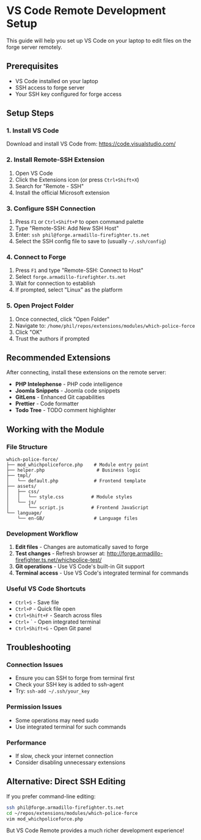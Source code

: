 # VS Code Remote Development Setup

This guide will help you set up VS Code on your laptop to edit files on the forge server remotely.

## Prerequisites

- VS Code installed on your laptop
- SSH access to forge server
- Your SSH key configured for forge access

## Setup Steps

### 1. Install VS Code

Download and install VS Code from: https://code.visualstudio.com/

### 2. Install Remote-SSH Extension

1. Open VS Code
2. Click the Extensions icon (or press `Ctrl+Shift+X`)
3. Search for "Remote - SSH"
4. Install the official Microsoft extension

### 3. Configure SSH Connection

1. Press `F1` or `Ctrl+Shift+P` to open command palette
2. Type "Remote-SSH: Add New SSH Host"
3. Enter: `ssh phil@forge.armadillo-firefighter.ts.net`
4. Select the SSH config file to save to (usually `~/.ssh/config`)

### 4. Connect to Forge

1. Press `F1` and type "Remote-SSH: Connect to Host"
2. Select `forge.armadillo-firefighter.ts.net`
3. Wait for connection to establish
4. If prompted, select "Linux" as the platform

### 5. Open Project Folder

1. Once connected, click "Open Folder"
2. Navigate to: `/home/phil/repos/extensions/modules/which-police-force`
3. Click "OK"
4. Trust the authors if prompted

## Recommended Extensions

After connecting, install these extensions on the remote server:

- **PHP Intelephense** - PHP code intelligence
- **Joomla Snippets** - Joomla code snippets
- **GitLens** - Enhanced Git capabilities
- **Prettier** - Code formatter
- **Todo Tree** - TODO comment highlighter

## Working with the Module

### File Structure
```
which-police-force/
├── mod_whichpoliceforce.php    # Module entry point
├── helper.php                   # Business logic
├── tmpl/
│   └── default.php             # Frontend template
├── assets/
│   ├── css/
│   │   └── style.css          # Module styles
│   └── js/
│       └── script.js          # Frontend JavaScript
└── language/
    └── en-GB/                  # Language files
```

### Development Workflow

1. **Edit files** - Changes are automatically saved to forge
2. **Test changes** - Refresh browser at:
   http://forge.armadillo-firefighter.ts.net/whichpolice-test/
3. **Git operations** - Use VS Code's built-in Git support
4. **Terminal access** - Use VS Code's integrated terminal for commands

### Useful VS Code Shortcuts

- `Ctrl+S` - Save file
- `Ctrl+P` - Quick file open
- `Ctrl+Shift+F` - Search across files
- `Ctrl+` ` - Open integrated terminal
- `Ctrl+Shift+G` - Open Git panel

## Troubleshooting

### Connection Issues
- Ensure you can SSH to forge from terminal first
- Check your SSH key is added to ssh-agent
- Try: `ssh-add ~/.ssh/your_key`

### Permission Issues
- Some operations may need sudo
- Use integrated terminal for such commands

### Performance
- If slow, check your internet connection
- Consider disabling unnecessary extensions

## Alternative: Direct SSH Editing

If you prefer command-line editing:
```bash
ssh phil@forge.armadillo-firefighter.ts.net
cd ~/repos/extensions/modules/which-police-force
vim mod_whichpoliceforce.php
```

But VS Code Remote provides a much richer development experience!